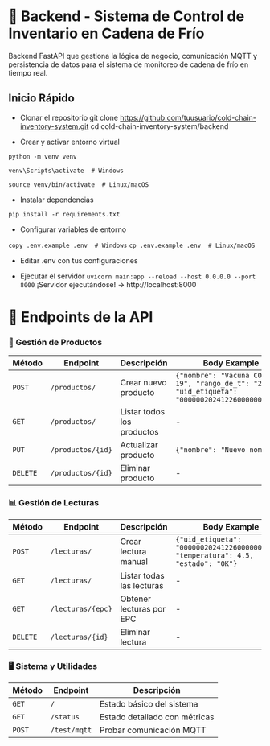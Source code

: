 # 🚀 Backend - Sistema de Control de Inventario en Cadena de Frío

Backend FastAPI que gestiona la lógica de negocio, comunicación MQTT y persistencia de datos para el sistema de monitoreo de cadena de frío en tiempo real.

## Inicio Rápido

- Clonar el repositorio
git clone https://github.com/tuusuario/cold-chain-inventory-system.git
cd cold-chain-inventory-system/backend

- Crear y activar entorno virtual

`python -m venv venv`

`venv\Scripts\activate  # Windows`

`source venv/bin/activate  # Linux/macOS`

- Instalar dependencias

`pip install -r requirements.txt`

- Configurar variables de entorno

`copy .env.example .env  # Windows`
`cp .env.example .env  # Linux/macOS`

- Editar .env con tus configuraciones

- Ejecutar el servidor
`uvicorn main:app --reload --host 0.0.0.0 --port 8000`
¡Servidor ejecutándose! → http://localhost:8000

# 📡 Endpoints de la API

### 🔧 Gestión de Productos
| Método | Endpoint | Descripción | Body Example |
|--------|----------|-------------|--------------|
| `POST` | `/productos/` | Crear nuevo producto | `{"nombre": "Vacuna COVID-19", "rango_de_t": "2-8°C", "uid_etiqueta": "000000202412260000001067"}` |
| `GET` | `/productos/` | Listar todos los productos | - |
| `PUT` | `/productos/{id}` | Actualizar producto | `{"nombre": "Nuevo nombre"}` |
| `DELETE` | `/productos/{id}` | Eliminar producto | - |

### 📊 Gestión de Lecturas
| Método | Endpoint | Descripción | Body Example |
|--------|----------|-------------|--------------|
| `POST` | `/lecturas/` | Crear lectura manual | `{"uid_etiqueta": "000000202412260000001067", "temperatura": 4.5, "estado": "OK"}` |
| `GET` | `/lecturas/` | Listar todas las lecturas | - |
| `GET` | `/lecturas/{epc}` | Obtener lecturas por EPC | - |
| `DELETE` | `/lecturas/{id}` | Eliminar lectura | - |

### 🖥️ Sistema y Utilidades
| Método | Endpoint | Descripción |
|--------|----------|-------------|
| `GET` | `/` | Estado básico del sistema |
| `GET` | `/status` | Estado detallado con métricas |
| `POST` | `/test/mqtt` | Probar comunicación MQTT |